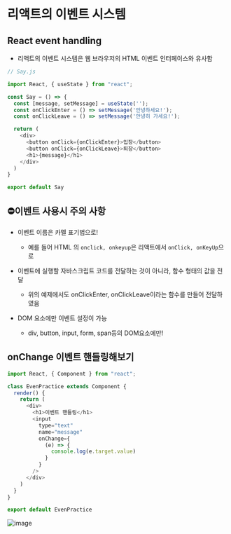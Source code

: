 # 리액트의 이벤트 시스템

## React event handling

- 리액트의 이벤트 시스템은 웹 브라우저의 HTML 이벤트 인터페이스와 유사함

```js
// Say.js

import React, { useState } from "react";

const Say = () => {
  const [message, setMessage] = useState('');
  const onClickEnter = () => setMessage('안녕하세요!');
  const onClickLeave = () => setMessage('안녕히 가세요!');

  return (
    <div>
      <button onClick={onClickEnter}>입장</button>
      <button onClick={onClickLeave}>퇴장</button>
      <h1>{message}</h1>
    </div>
  )
}

export default Say
```

## ⛔이벤트 사용시 주의 사항

- 이벤트 이름은 카멜 표기법으로!
  - 예를 들어 HTML 의 `onclick, onkeyup`은 리액트에서 `onClick, onKeyUp`으로

- 이벤트에 실행할 자바스크립트 코드를 전달하는 것이 아니라, 함수 형태의 값을 전달
  - 위의 예제에서도 onClickEnter, onClickLeave이라는 함수를 만들어 전달하였음

- DOM 요소에만 이벤트 설정이 가능
  - div, button, input, form, span등의 DOM요소에만!

## onChange 이벤트 핸들링해보기

```js
import React, { Component } from "react";

class EvenPractice extends Component {
  render() {
    return (
      <div>
        <h1>이벤트 핸들링</h1>
        <input
          type="text"
          name="message"
          onChange={
            (e) => {
              console.log(e.target.value)
            }
          }
        />
      </div>
    )
  }
}

export default EvenPractice
```

![image](https://user-images.githubusercontent.com/109258306/211807746-5a92298c-b028-4680-96e2-69af752bc794.png)

